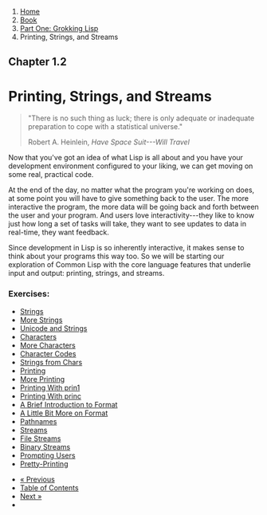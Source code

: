 <ol class="breadcrumb">
  <li><a href="/">Home</a></li>
  <li><a href="/book/">Book</a></li>
  <li><a href="/book/1-0-0-overview/">Part One: Grokking Lisp</a></li>
  <li class="active">Printing, Strings, and Streams</li>
</ol>

## Chapter 1.2

# Printing, Strings, and Streams

> "There is no such thing as luck; there is only adequate or inadequate preparation to cope with a statistical universe."
> <footer>Robert A. Heinlein, <em>Have Space Suit---Will Travel</em></footer>

Now that you've got an idea of what Lisp is all about and you have your development environment configured to your liking, we can get moving on some real, practical code.

At the end of the day, no matter what the program you're working on does, at some point you will have to give something back to the user.  The more interactive the program, the more data will be going back and forth between the user and your program.  And users love interactivity---they like to know just how long a set of tasks will take, they want to see updates to data in real-time, they want feedback.

Since development in Lisp is so inherently interactive, it makes sense to think about your programs this way too.  So we will be starting our exploration of Common Lisp with the core language features that underlie input and output: printing, strings, and streams.

### Exercises:

* [Strings](/book/1-02-01-strings.md)
* [More Strings](/book/1-02-02-more-strings.md)
* [Unicode and Strings](/book/1-02-03-unicode.md)
* [Characters](/book/1-02-04-chars.md)
* [More Characters](/book/1-02-05-more-chars.md)
* [Character Codes](/book/1-02-06-char-codes.md)
* [Strings from Chars](/book/1-02-07-strings-from-chars.md)
* [Printing](/book/1-02-08-printing.md)
* [More Printing](/book/1-02-09-more-printing.md)
* [Printing With prin1](/book/1-02-10-prin1.md)
* [Printing With princ](/book/1-02-11-princ.md)
* [A Brief Introduction to Format](/book/1-02-12-format.md)
* [A Little Bit More on Format](/book/1-02-13-more-format.md)
* [Pathnames](/book/1-02-14-pathnames.md)
* [Streams](/book/1-02-15-streams.md)
* [File Streams](/book/1-02-16-file-streams.md)
* [Binary Streams](/book/1-02-17-binary-streams.md)
* [Prompting Users](/book/1-02-18-prompting-users.md)
* [Pretty-Printing](/book/1-02-19-pretty-printing.md)

<ul class="pager">
  <li class="previous"><a href="/book/1-01-09-emacs-live/">&laquo; Previous</a></li>
  <li><a href="/book/">Table of Contents</a></li>
  <li class="next"><a href="/book/1-02-01-strings.md">Next &raquo;</a><li>
</ul>
